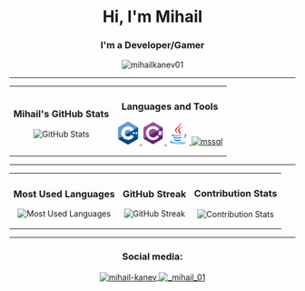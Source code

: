 <h1 align="center">Hi, I'm Mihail</h1>
<h3 align="center">I'm a Developer/Gamer</h3>

<!-- Profile Views -->
<p align="center"> 
  <img src="https://komarev.com/ghpvc/?username=mihailkanev01&label=Profile%20views&color=0e75b6&style=flat" alt="mihailkanev01" />
</p>

---

<!-- Table for Side-by-Side Layout -->
<table>
  <tr>
    <!-- GitHub Stats -->
    <td>
      <h3 align="center">Mihail's GitHub Stats</h3>
      <p align="center">
        <img src="https://github-readme-stats.vercel.app/api?username=mihailkanev01&show_icons=true&theme=dark" alt="GitHub Stats" />
      </p>
    </td>
        <!-- Languages and Tools -->
    <td>
      <h3 align="center">Languages and Tools</h3>
      <p align="center"> 
        <a href="https://www.w3schools.com/cpp/" target="_blank" rel="noreferrer"> 
          <img src="https://raw.githubusercontent.com/devicons/devicon/master/icons/cplusplus/cplusplus-original.svg" alt="cplusplus" width="40" height="40"/> 
        </a> 
        <a href="https://www.w3schools.com/cs/" target="_blank" rel="noreferrer"> 
          <img src="https://raw.githubusercontent.com/devicons/devicon/master/icons/csharp/csharp-original.svg" alt="csharp" width="40" height="40"/> 
        </a> 
        <a href="https://www.java.com" target="_blank" rel="noreferrer"> 
          <img src="https://raw.githubusercontent.com/devicons/devicon/master/icons/java/java-original.svg" alt="java" width="40" height="40"/> 
        </a> 
        <a href="https://www.microsoft.com/en-us/sql-server" target="_blank" rel="noreferrer"> 
          <img src="https://www.svgrepo.com/show/303229/microsoft-sql-server-logo.svg" alt="mssql" width="40" height="40"/> 
        </a> 
      </p>
    </td>
  </tr>
</table>

---

<!-- Second Table for Side-by-Side Layout -->
<table>
  <tr>
    <!-- Most Used Languages -->
    <td>
      <h3 align="center">Most Used Languages</h3>
      <p align="center">
        <img src="https://github-readme-stats.vercel.app/api/top-langs/?username=mihailkanev01&layout=compact&theme=dark" alt="Most Used Languages" />
      </p>
    </td>
    <!-- GitHub Streak -->
    <td>
      <h3 align="center">GitHub Streak</h3>
      <p align="center">
        <img src="https://github-readme-streak-stats.herokuapp.com/?user=mihailkanev01&theme=dark" alt="GitHub Streak" />
      </p>
    </td>
    <!-- Contribution Stats -->
    <td>
      <h3 align="center">Contribution Stats</h3>
      <p align="center">
        <img align="center" src="https://github-readme-stats.vercel.app/api?username=mihailkanev01&show_icons=true&theme=dark" alt="Contribution Stats" />
      </p>
    </td>
  </tr>
</table>

---

<!-- Social Media Links -->
<h3 align="center">Social media:</h3>
<p align="center">
  <a href="https://linkedin.com/in/mihail-kanev" target="blank">
    <img align="center" src="https://raw.githubusercontent.com/rahuldkjain/github-profile-readme-generator/master/src/images/icons/Social/linked-in-alt.svg" alt="mihail-kanev" height="30" width="40" />
  </a>
  <a href="https://instagram.com/_mihail_01" target="blank">
    <img align="center" src="https://raw.githubusercontent.com/rahuldkjain/github-profile-readme-generator/master/src/images/icons/Social/instagram.svg" alt="_mihail_01" height="30" width="40" />
  </a>
</p>

